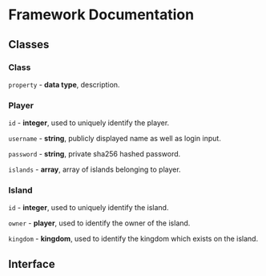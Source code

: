 # Framework Documentation
## Classes
### Class
`property` - **data type**, description.
### Player
`id` - **integer**, used to uniquely identify the player.

`username` - **string**, publicly displayed name as well as login input.

`password` - **string**, private sha256 hashed password.

`islands` - **array<Island>**, array of islands belonging to player.
### Island
`id` - **integer**, used to uniquely identify the island.

`owner` - **player**, used to identify the owner of the island.

`kingdom` - **kingdom**, used to identify the kingdom which exists on the island.
## Interface
